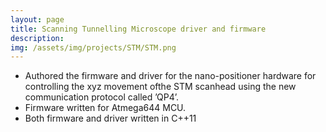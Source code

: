 ```yaml
---
layout: page
title: Scanning Tunnelling Microscope driver and firmware
description:
img: /assets/img/projects/STM/STM.png
---
```


- Authored the firmware and driver for the nano-positioner hardware
  for controlling the xyz movement ofthe STM scanhead using the new
  communication protocol called ’QP4’.
- Firmware written for Atmega644 MCU.
- Both firmware and driver written in C++11

